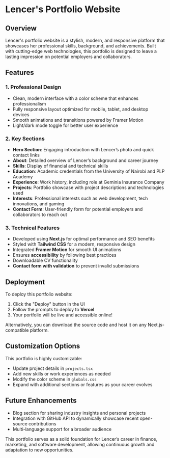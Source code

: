 # Lencer's Portfolio Website

## Overview
Lencer's portfolio website is a stylish, modern, and responsive platform that showcases her professional skills, background, and achievements. Built with cutting-edge web technologies, this portfolio is designed to leave a lasting impression on potential employers and collaborators.

## Features

### 1. Professional Design
- Clean, modern interface with a color scheme that enhances professionalism
- Fully responsive layout optimized for mobile, tablet, and desktop devices
- Smooth animations and transitions powered by Framer Motion
- Light/dark mode toggle for better user experience

### 2. Key Sections
- **Hero Section**: Engaging introduction with Lencer’s photo and quick contact links
- **About**: Detailed overview of Lencer’s background and career journey
- **Skills**: Display of financial and technical skills
- **Education**: Academic credentials from the University of Nairobi and PLP Academy
- **Experience**: Work history, including role at Geminia Insurance Company
- **Projects**: Portfolio showcase with project descriptions and technologies used
- **Interests**: Professional interests such as web development, tech innovations, and gaming
- **Contact Form**: User-friendly form for potential employers and collaborators to reach out

### 3. Technical Features
- Developed using **Next.js** for optimal performance and SEO benefits
- Styled with **Tailwind CSS** for a modern, responsive design
- Integrated **Framer Motion** for smooth UI animations
- Ensures **accessibility** by following best practices
- Downloadable CV functionality
- **Contact form with validation** to prevent invalid submissions

## Deployment
To deploy this portfolio website:

1. Click the "Deploy" button in the UI
2. Follow the prompts to deploy to **Vercel**
3. Your portfolio will be live and accessible online!

Alternatively, you can download the source code and host it on any Next.js-compatible platform.

## Customization Options
This portfolio is highly customizable:
- Update project details in `projects.tsx`
- Add new skills or work experiences as needed
- Modify the color scheme in `globals.css`
- Expand with additional sections or features as your career evolves

## Future Enhancements
- Blog section for sharing industry insights and personal projects
- Integration with GitHub API to dynamically showcase recent open-source contributions
- Multi-language support for a broader audience

This portfolio serves as a solid foundation for Lencer’s career in finance, marketing, and software development, allowing continuous growth and adaptation to new opportunities.


